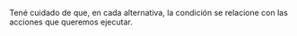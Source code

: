 Tené cuidado de que, en cada alternativa, la condición se relacione con las acciones que queremos ejecutar.